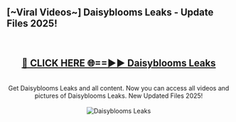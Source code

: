 <h2>[~Viral Videos~] Daisyblooms Leaks - Update Files 2025!</h2>
<br>
<div align="center">
<h2><a href="https://betterlinks.top/A2PfLJ" rel="nofollow">🔴 CLICK HERE 🌐==►► Daisyblooms Leaks</a></h2>
<br>
Get Daisyblooms Leaks and all content. Now you can access all videos and pictures of Daisyblooms Leaks. New Updated Files 2025!
<br>
<br>
<a href="https://betterlinks.top/A2PfLJ" rel="nofollow" data-target="animated-image.originalLink"><img src="https://i.ibb.co.com/WyWwxjT/player-gif2.gif" alt="Daisyblooms Leaks" style="max-width: 100%; display: inline-block;" data-target="animated-image.originalImage"></a>
</div>
<br>
